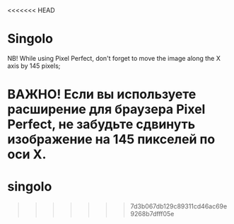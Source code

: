 <<<<<<< HEAD
# Singolo
NB! While using Pixel Perfect, don't forget to move the image along the X axis by 145 pixels;  
  
ВАЖНО! Если вы используете расширение для браузера Pixel Perfect, не забудьте сдвинуть изображение на 145 пикселей по оси Х.
=======
# singolo
>>>>>>> 7d3b067db129c89311cd46ac69e9268b7dfff05e
